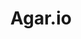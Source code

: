 ---
layout: project
title: Agar.io
image: /images/projects/agar-io.png
description: Unfinished. My attempt at re-creating the user experience of the popular game, Agar.io.
scripts:
  - common/p5.js
  - common/p5.dom.js
  - Agar-io/blob.js
  - Agar-io/sketch.js
---